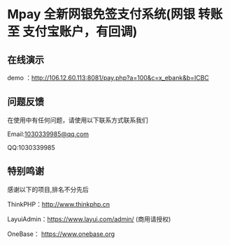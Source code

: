 Mpay 全新网银免签支付系统(网银 转账至 支付宝账户，有回调)
===============

## **在线演示**

demo ：http://106.12.60.113:8081/pay.php?a=100&c=x_ebank&b=ICBC

## **问题反馈**

在使用中有任何问题，请使用以下联系方式联系我们

Email:1030339985@qq.com

QQ:1030339985

## **特别鸣谢**

感谢以下的项目,排名不分先后

ThinkPHP：http://www.thinkphp.cn

LayuiAdmin：https://www.layui.com/admin/ (商用请授权)

OneBase： https://www.onebase.org
